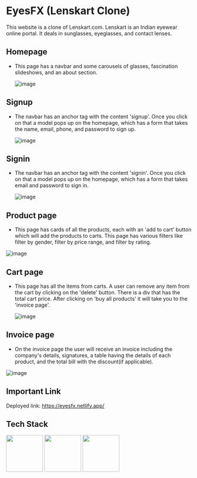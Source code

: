 # EyesFX (Lenskart Clone) 
This website is a clone of Lenskart.com.
Lenskart is an Indian eyewear online portal. It deals in sunglasses, eyeglasses, and contact lenses. 

## Homepage
- This page has a navbar and some carousels of glasses, fascination slideshows, and an about section.
  
  ![image](https://github.com/Richasi/eyesfx/assets/121335947/261844fb-2267-488c-a767-e32807e2b8c2)
 
## Signup
- The navbar has an anchor tag with the content 'signup'. Once you click on that a model pops up on the homepage, which has a form that takes the name, email, phone, and password to sign up.
  
  ![image](https://github.com/Richasi/eyesfx/assets/121335947/5f907174-27f3-4cf4-bf22-b28f98a9bea1)

## Signin
- The navbar has an anchor tag with the content 'signin'. Once you click on that a model pops up on the homepage, which has a form that takes email and password to sign in.

  ![image](https://github.com/Richasi/eyesfx/assets/121335947/4b45783e-c4df-45c2-a5ef-f387365983dd)

## Product page
- This page has cards of all the products, each with an 'add to cart' button which will add the products to carts. This page has various filters like filter by gender, filter by price range, and filter by rating.
  
 ![image](https://github.com/Richasi/eyesfx/assets/121335947/3ed9efab-05a0-46d7-8f99-165ad3b01578)

## Cart page
- This page has all the items from carts. A user can remove any item from the cart by clicking on the 'delete' button. There is a div that has the total cart price. After clicking on 'buy all products' it will take you to the 'invoice page'.
  
  ![image](https://github.com/Richasi/eyesfx/assets/121335947/fdd5ae45-bb6b-4a15-9a00-3efa6c9a80c8)

## Invoice page
- On the invoice page the user will receive an invoice including the company's details, signatures, a table having the details of each product, and the total bill with the discount(if applicable).
  
![image](https://github.com/Richasi/eyesfx/assets/121335947/1e7fba78-7855-4671-b0a0-89717345963c)


## Important Link 
Deployed link: https://eyesfx.netlify.app/

## Tech Stack

<img src="https://cdn.jsdelivr.net/npm/programming-languages-logos/src/javascript/javascript.png" height="100"> <img src="https://cdn.jsdelivr.net/gh/devicons/devicon/icons/html5/html5-original.svg" height="100"/> <img src="https://cdn.jsdelivr.net/gh/devicons/devicon/icons/css3/css3-original.svg" height="100"/>
          
